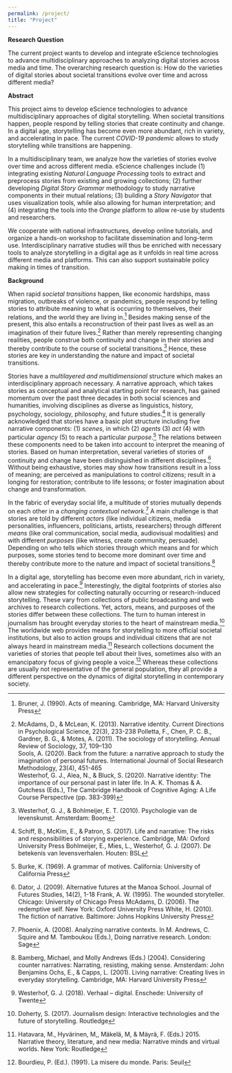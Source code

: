 ```yaml
---
permalink: /project/
title: "Project"
---
```

**Research Question**

The current project wants to develop and integrate eScience technologies to advance multidisciplinary approaches to analyzing digital stories across media and time. The overarching research question is: How do the varieties of digital stories about societal transitions evolve over time and across different media?


**Abstract**

This project aims to develop eScience technologies to advance multidisciplinary approaches of digital storytelling. When societal transitions happen, people respond by telling stories that create continuity and change. In a digital age, storytelling has become even more abundant, rich in variety, and accelerating in pace. The current _COVID-19 pandemic_ allows to study storytelling while transitions are happening. 

In a multidisciplinary team, we analyze how the varieties of stories evolve over time and across different media. eScience challenges include (1) integrating existing _Natural Language Processing_ tools to extract and preprocess stories from existing and growing collections; (2) further developing _Digital Story Grammar_ methodology to study narrative components in their mutual relations; (3) building a _Story Navigator_ that uses visualization tools, while also allowing for human interpretation; and (4) integrating the tools into the _Orange_ platform to allow re-use by students and researchers. 

We cooperate with national infrastructures, develop online tutorials, and organize a hands-on workshop to facilitate dissemination and long-term use. Interdisciplinary narrative studies will thus be enriched with necessary tools to analyze storytelling in a digital age as it unfolds in real time across different media and platforms. This can also support sustainable policy making in times of transition.


**Background**

When rapid _societal transitions_ happen, like economic hardships, mass migration, outbreaks of violence, or pandemics, people respond by telling stories to attribute meaning to what is occurring to themselves, their relations, and the world they are living in.[^1] Besides making sense of the present, this also entails a reconstruction of their past lives as well as an imagination of their future lives.[^2] Rather than merely representing changing realities, people construe both continuity and change in their stories and thereby contribute to the course of societal transitions.[^3] Hence, these stories are key in understanding the nature and impact of societal transitions.

Stories have a _multilayered and multidimensional_ structure which makes an interdisciplinary approach necessary. A narrative approach, which takes stories as conceptual and analytical starting point for research, has gained momentum over the past three decades in both social sciences and humanities, involving disciplines as diverse as linguistics, history, psychology, sociology, philosophy, and future studies.[^4] It is generally acknowledged that stories have a basic plot structure including five narrative components: (1) _scenes_, in which (2) _agents_ (3) _act_ (4) with particular _agency_ (5) to reach a particular _purpose_.[^5] The relations between these components need to be taken into account to interpret the meaning of stories. Based on human interpretation, several varieties of stories of continuity and change have been distinguished in different disciplines.[^6] Without being exhaustive, stories may show how transitions result in a loss of meaning; are perceived as manipulations to control citizens; result in a longing for restoration; contribute to life lessons; or foster imagination about change and transformation.

In the fabric of everyday social life, a multitude of stories mutually depends on each other in a _changing contextual network_.[^7] A main challenge is that stories are told by different _actors_ (like individual citizens, media personalities, influencers, politicians, artists, researchers) through different _means_ (like oral communication, social media, audiovisual modalities) and with different _purposes_ (like witness, create community, persuade). Depending on who tells which stories through which means and for which purposes, some stories tend to become more dominant over time and thereby contribute more to the nature and impact of societal transitions.[^8]

In a digital age, storytelling has become even more abundant, rich in variety, and accelerating in pace.[^9] Interestingly, the digital footprints of stories also allow new strategies for collecting naturally occurring or research-induced storytelling. These vary from collections of public broadcasting and web archives to research collections. Yet, actors, means, and purposes of the stories differ between these collections. The turn to human interest in journalism has brought everyday stories to the heart of mainstream media.[^10] The worldwide web provides means for storytelling to more official societal institutions, but also to action groups and individual citizens that are not always heard in mainstream media.[^11] Research collections document the varieties of stories that people tell about their lives, sometimes also with an emancipatory focus of giving people a voice.[^12] Whereas these collections are usually not representative of the general population, they all provide a different perspective on the dynamics of digital storytelling in contemporary society.

[^1]: Bruner, J. (1990). Acts of meaning. Cambridge, MA: Harvard University Press
[^2]: McAdams, D., & McLean, K. (2013). Narrative identity. Current Directions in Psychological Science, 22(3), 233-238
	Polletta, F., Chen, P. C. B., Gardner, B. G., & Motes, A. (2011). The sociology of storytelling. Annual Review of Sociology, 37, 109–130  
	Sools, A. (2020). Back from the future: a narrative approach to study the imagination of personal futures. International Journal of Social Research Methodology, 23(4), 451-465  
	Westerhof, G. J., Alea, N., & Bluck, S. (2020). Narrative identity: The importance of our personal past in later life. In A. K. Thomas & A. Gutchess (Eds.), The Cambridge Handbook of Cognitive Aging: A Life Course Perspective (pp. 383-399)

[^3]: Westerhof, G. J., & Bohlmeijer, E. T. (2010). Psychologie van de levenskunst. Amsterdam: Boom
[^4]: Schiff, B., McKim, E., & Patron, S. (2017). Life and narrative: The risks and responsibilities of storying experience. Cambridge, MA: Oxford University Press
	Bohlmeijer, E., Mies, L., Westerhof, G. J. (2007). De betekenis van levensverhalen. Houten: BSL

[^5]: Burke, K. (1969). A grammar of motives. California: University of California Press
[^6]: Dator, J. (2009). Alternative futures at the Manoa School. Journal of Futures Studies, 14(2), 1-18
	Frank, A. W. (1995). The wounded storyteller. Chicago: University of Chicago Press
	McAdams, D. (2006). The redemptive self. New York: Oxford University Press
	White, H. (2010). The fiction of narrative. Baltimore: Johns Hopkins University Press

[^7]: Phoenix, A. (2008). Analyzing narrative contexts. In M. Andrews, C. Squire and M. Tamboukou (Eds.), Doing narrative research. London: Sage
[^8]: Bamberg, Michael, and Molly Andrews (Eds.) (2004). Considering counter narratives: Narrating, resisting, making sense. Amsterdam: John Benjamins
	Ochs, E., & Capps, L. (2001). Living narrative: Creating lives in everyday storytelling. Cambridge, MA: Harvard University Press

[^9]: Westerhof, G. J. (2018). Verhaal – digital. Enschede: University of Twente
[^10]: Doherty, S. (2017). Journalism design: Interactive technologies and the future of storytelling. Routledge
[^11]: Hatavara, M., Hyvärinen, M,, Mäkelä, M, & Mäyrä, F. (Eds.) 2015. Narrative theory, literature, and new media: Narrative minds and virtual worlds. New York: Routledge
[^12]: Bourdieu, P. (Ed.). (1991). La misere du monde. Paris: Seuil
